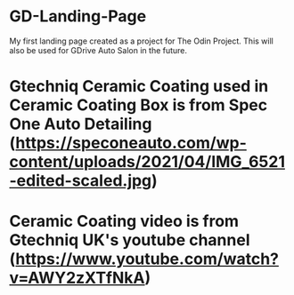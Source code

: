 # GD-Landing-Page
My first landing page created as a project for The Odin Project.
This will also be used for GDrive Auto Salon in the future.

# Gtechniq Ceramic Coating used in Ceramic Coating Box is from Spec One Auto Detailing (https://speconeauto.com/wp-content/uploads/2021/04/IMG_6521-edited-scaled.jpg)
# Ceramic Coating video is from Gtechniq UK's youtube channel (https://www.youtube.com/watch?v=AWY2zXTfNkA)
